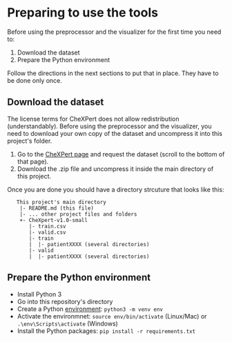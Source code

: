 # Preparing to use the tools

Before using the preprocessor and the visualizer for the first time you need to:

1. Download the dataset
1. Prepare the Python environment

Follow the directions in the next sections to put that in place. They have to be done only once.

## Download the dataset

The license terms for CheXPert does not allow redistribution (understandably). Before using the
preprocessor and the visualizer, you need to download your own copy of the dataset and uncompress
it into this project's folder.

1. Go to the [CheXPert page](https://stanfordmlgroup.github.io/competitions/chexpert/) and request
   the dataset (scroll to the bottom of that page).
1. Download the .zip file and uncompress it inside the main directory of this project.

Once you are done you should have a directory strcuture that looks like this:

```text
   This project's main directory
    |- README.md (this file)
    |- ... other project files and folders
    +- CheXpert-v1.0-small
       |- train.csv
       |- valid.csv
       |- train
       |  |- patientXXXX (several directories)
       |- valid
       |  |- patientXXXX (several directories)
```

## Prepare the Python environment

- Install Python 3
- Go into this repository's directory
- Create a Python [environment](https://packaging.python.org/guides/installing-using-pip-and-virtual-environments/#creating-a-virtual-environment):
  `python3 -m venv env`
- Activate the environmnet: `source env/bin/activate` (Linux/Mac) or `.\env\Scripts\activate` (Windows)
- Install the Python packages: `pip install -r requirements.txt`
